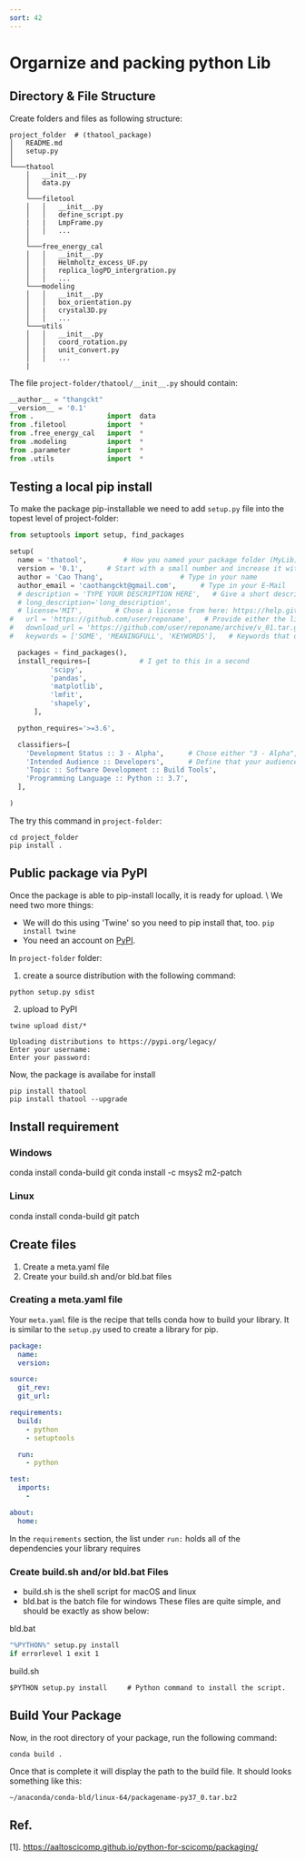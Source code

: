 ```yaml
---
sort: 42
---
```


# Orgarnize and packing python Lib

## Directory & File Structure
Create folders and files as following structure:

```
project_folder  # (thatool_package)
│   README.md
│   setup.py    
│
└───thatool
    │   __init__.py
    │   data.py  
    │
    └───filetool
    │   │   __init__.py
    │   │   define_script.py
    |   |   LmpFrame.py
    │   │   ...
    │   
    └───free_energy_cal
    │   │   __init__.py
    │   │   Helmholtz_excess_UF.py
    │   |   replica_logPD_intergration.py
    │   │   ...
    └───modeling
    │   │   __init__.py
    │   │   box_orientation.py
    │   |   crystal3D.py
    │   │   ...
    └───utils
    │   │   __init__.py
    │   │   coord_rotation.py
    │   |   unit_convert.py
    │   │   ...
    |   
```
The file `project-folder/thatool/__init__.py` should contain:
```py
__author__ = "thangckt"
__version__ = '0.1'
from .                  import  data
from .filetool          import  *
from .free_energy_cal   import  *
from .modeling          import  *
from .parameter         import  *
from .utils             import  *
```

## Testing a local pip install
To make the package pip-installable we need to add `setup.py` file into the topest level of project-folder:
```py
from setuptools import setup, find_packages

setup(
  name = 'thatool',         # How you named your package folder (MyLib)
  version = '0.1',      # Start with a small number and increase it with every change you make
  author = 'Cao Thang',                   # Type in your name
  author_email = 'caothangckt@gmail.com',      # Type in your E-Mail
  # description = 'TYPE YOUR DESCRIPTION HERE',   # Give a short description about your library
  # long_description='long_description',
  # license='MIT',        # Chose a license from here: https://help.github.com/articles/licensing-a-repository
#   url = 'https://github.com/user/reponame',   # Provide either the link to your github or to your website
#   download_url = 'https://github.com/user/reponame/archive/v_01.tar.gz',    # I explain this later on
#   keywords = ['SOME', 'MEANINGFULL', 'KEYWORDS'],   # Keywords that define your package best

  packages = find_packages(),
  install_requires=[            # I get to this in a second
          'scipy', 
          'pandas', 
          'matplotlib', 
          'lmfit', 
          'shapely',
      ],

  python_requires='>=3.6',

  classifiers=[
    'Development Status :: 3 - Alpha',      # Chose either "3 - Alpha", "4 - Beta" or "5 - Production/Stable" as the current state of your package
    'Intended Audience :: Developers',      # Define that your audience are developers
    'Topic :: Software Development :: Build Tools',
    'Programming Language :: Python :: 3.7',
  ],

)
```
The try this command in `project-folder`:
```
cd project_folder
pip install .
```

## Public package via PyPI
Once the package is able to pip-install locally, it is ready for upload. \\
We need two more things:
- We will do this using 'Twine' so you need to pip install that, too. `pip install twine`
- You need an account on [PyPI](https://pypi.org/account/login/).

In `project-folder` folder:
1. create a source distribution with the following command:
  ```
  python setup.py sdist
  ```
2. upload to PyPI
  ```
  twine upload dist/*
  ```

  ```
  Uploading distributions to https://pypi.org/legacy/
  Enter your username:
  Enter your password:
  ```

Now, the package is availabe for install 
```
pip install thatool 
pip install thatool --upgrade
```

## Install requirement
### Windows 
conda install  conda-build git 
conda install -c msys2 m2-patch

### Linux 
conda install  conda-build git patch

## Create files
1. Create a meta.yaml file
2. Create your build.sh and/or bld.bat files
   
### Creating a meta.yaml file
Your `meta.yaml` file is the recipe that tells conda how to build your library. It is similar to the `setup.py` used to create a library for pip.

```yaml
package:
  name:
  version:

source:
  git_rev:
  git_url:

requirements:
  build:
    - python
    - setuptools

  run:
    - python

test:
  imports:
    -

about:
  home:
```
In the `requirements` section, the list under `run:` holds all of the dependencies your library requires

### Create build.sh and/or bld.bat Files
- build.sh is the shell script for macOS and linux
- bld.bat is the batch file for windows
These files are quite simple, and should be exactly as show below:

bld.bat
```bash
"%PYTHON%" setup.py install
if errorlevel 1 exit 1
```

build.sh
```shell
$PYTHON setup.py install     # Python command to install the script.
```

## Build Your Package
Now, in the root directory of your package, run the following command:
```
conda build .
```
Once that is complete it will display the path to the build file. It should looks something like this:
```
~/anaconda/conda-bld/linux-64/packagename-py37_0.tar.bz2
```



## Ref.
[1]. https://aaltoscicomp.github.io/python-for-scicomp/packaging/

